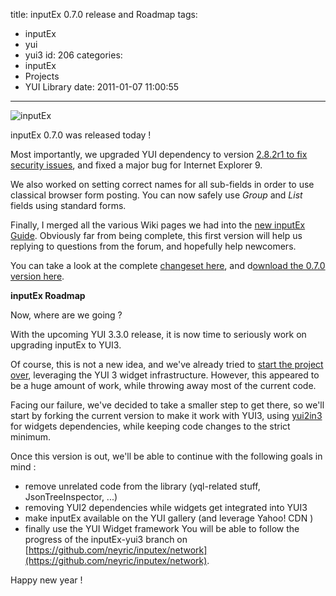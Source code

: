 title: inputEx 0.7.0 release and Roadmap
tags:
  - inputEx
  - yui
  - yui3
id: 206
categories:
  - inputEx
  - Projects
  - YUI Library
date: 2011-01-07 11:00:55
---

![](http://neyric.github.com/inputex.jpg "inputEx")

inputEx 0.7.0 was released today !

Most importantly, we upgraded YUI dependency to version [2.8.2r1 to fix security issues](http://www.yuiblog.com/blog/2010/10/25/yui-2-8-2-security-update/), and fixed a major bug for Internet Explorer 9.

We also worked on setting correct names for all sub-fields in order to use classical browser form posting. You can now safely use _Group_ and _List_ fields using standard forms.

Finally, I merged all the various Wiki pages we had into the [new inputEx Guide](http://neyric.github.com/inputex/guide.html). Obviously far from being complete, this first version will help us replying to questions from the forum, and hopefully help newcomers.

You can take a look at the complete [changeset here](http://neyric.github.com/inputex/version.txt), and d[ownload the 0.7.0 version here](http://cloud.github.com/downloads/neyric/inputex/inputex-0.7.0.zip).

**inputEx Roadmap**

Now, where are we going ?

With the upcoming YUI 3.3.0 release, it is now time to seriously work on upgrading inputEx to YUI3.

Of course, this is not a new idea, and we've already tried to [start the project over](http://xkcd.com/844/), leveraging the YUI 3 widget infrastructure. However, this appeared to be a huge amount of work, while throwing away most of the current code.

Facing our failure, we've decided to take a smaller step to get there, so we'll start by forking the current version to make it work with YUI3, using [yui2in3](http://developer.yahoo.com/yui/3/examples/yui/yui-compat.html) for widgets dependencies, while keeping code changes to the strict minimum.

Once this version is out, we'll be able to continue with the following goals in mind :

*   remove unrelated code from the library (yql-related stuff, JsonTreeInspector, ...)
*   removing YUI2 dependencies while widgets get integrated into YUI3
*   make inputEx available on the YUI gallery (and leverage Yahoo! CDN )
*   finally use the YUI Widget framework
You will be able to follow the progress of the inputEx-yui3 branch on [https://github.com/neyric/inputex/network](https://github.com/neyric/inputex/network).

Happy new year !
